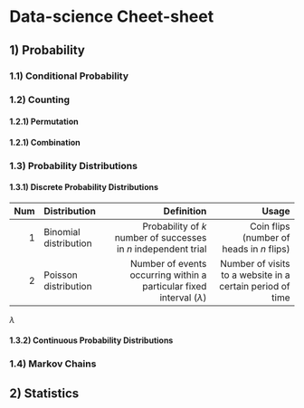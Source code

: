 # Data-science Cheet-sheet

## 1) Probability

### 1.1) Conditional Probability

### 1.2) Counting

#### 1.2.1) Permutation

#### 1.2.1) Combination

### 1.3) Probability Distributions

#### 1.3.1) Discrete Probability Distributions

| Num   | Distribution   | Definition | Usage |
|---:|:-------------|------------:|---------:|
|  1 | Binomial distribution |  Probability of *k* number of successes in *n* independent trial              |  Coin flips (number of heads in *n* flips)                  | 
|  2 | Poisson distribution  |  Number of events occurring within a particular fixed interval ($\lambda$)    |  Number of visits to a website in a certain period of time    | 



$\lambda$


#### 1.3.2) Continuous Probability Distributions

### 1.4) Markov Chains

## 2) Statistics



